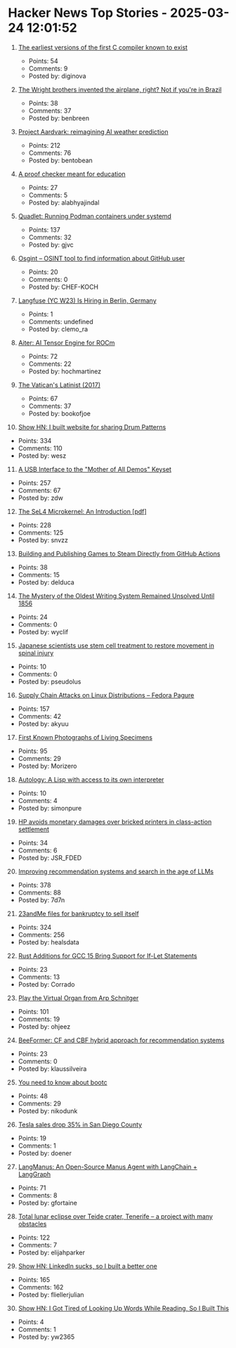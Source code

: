# Hacker News Top Stories - 2025-03-24 12:01:52

1. [The earliest versions of the first C compiler known to exist](https://github.com/mortdeus/legacy-cc)
   - Points: 54
   - Comments: 9
   - Posted by: diginova

2. [The Wright brothers invented the airplane, right? Not if you're in Brazil](https://www.washingtonpost.com/world/2025/03/21/brazil-airplane-wright-brothers-santos-dumont/)
   - Points: 38
   - Comments: 37
   - Posted by: benbreen

3. [Project Aardvark: reimagining AI weather prediction](https://www.turing.ac.uk/blog/project-aardvark-reimagining-ai-weather-prediction)
   - Points: 212
   - Comments: 76
   - Posted by: bentobean

4. [A proof checker meant for education](https://jsiek.github.io/deduce/index.html)
   - Points: 27
   - Comments: 5
   - Posted by: alabhyajindal

5. [Quadlet: Running Podman containers under systemd](https://mo8it.com/blog/quadlet/)
   - Points: 137
   - Comments: 32
   - Posted by: gjvc

6. [Osgint – OSINT tool to find information about GitHub user](https://github.com/hippiiee/osgint)
   - Points: 20
   - Comments: 0
   - Posted by: CHEF-KOCH

7. [Langfuse (YC W23) Is Hiring in Berlin, Germany](https://langfuse.com/careers)
   - Points: 1
   - Comments: undefined
   - Posted by: clemo_ra

8. [Aiter: AI Tensor Engine for ROCm](https://rocm.blogs.amd.com/software-tools-optimization/aiter:-ai-tensor-engine-for-rocm™/README.html)
   - Points: 72
   - Comments: 22
   - Posted by: hochmartinez

9. [The Vatican's Latinist (2017)](https://newcriterion.com/article/the-vaticans-latinist/)
   - Points: 67
   - Comments: 37
   - Posted by: bookofjoe

10. [Show HN: I built website for sharing Drum Patterns](http://drumpatterns.onether.com)
   - Points: 334
   - Comments: 110
   - Posted by: wesz

11. [A USB Interface to the "Mother of All Demos" Keyset](https://www.righto.com/2025/03/mother-of-all-demos-usb-keyset-interface.html)
   - Points: 257
   - Comments: 67
   - Posted by: zdw

12. [The SeL4 Microkernel: An Introduction [pdf]](https://sel4.systems/About/seL4-whitepaper.pdf)
   - Points: 228
   - Comments: 125
   - Posted by: snvzz

13. [Building and Publishing Games to Steam Directly from GitHub Actions](https://nullonerror.org/2025/03/23/building-and-publishing-games-to-steam-directly-from-gitHub-actions/)
   - Points: 38
   - Comments: 15
   - Posted by: delduca

14. [The Mystery of the Oldest Writing System Remained Unsolved Until 1856](https://www.smithsonianmag.com/history/mystery-worlds-oldest-writing-system-remained-unsolved-until-four-scholars-raced-decipher-it-180985954/)
   - Points: 24
   - Comments: 0
   - Posted by: wyclif

15. [Japanese scientists use stem cell treatment to restore movement in spinal injury](https://medicalxpress.com/news/2025-03-japanese-scientists-stem-cell-treatment.html)
   - Points: 10
   - Comments: 0
   - Posted by: pseudolus

16. [Supply Chain Attacks on Linux Distributions – Fedora Pagure](https://fenrisk.com/pagure)
   - Points: 157
   - Comments: 42
   - Posted by: akyuu

17. [First Known Photographs of Living Specimens](https://www.inaturalist.org/projects/first-known-photographs-of-living-specimens)
   - Points: 95
   - Comments: 29
   - Posted by: Morizero

18. [Autology: A Lisp with access to its own interpreter](https://github.com/Kimbsy/autology)
   - Points: 10
   - Comments: 4
   - Posted by: simonpure

19. [HP avoids monetary damages over bricked printers in class-action settlement](https://arstechnica.com/gadgets/2025/03/hp-avoids-monetary-damages-over-bricked-printers-in-class-action-settlement/)
   - Points: 34
   - Comments: 6
   - Posted by: JSR_FDED

20. [Improving recommendation systems and search in the age of LLMs](https://eugeneyan.com/writing/recsys-llm/)
   - Points: 378
   - Comments: 88
   - Posted by: 7d7n

21. [23andMe files for bankruptcy to sell itself](https://www.reuters.com/business/healthcare-pharmaceuticals/dna-testing-firm-23andme-files-chapter-11-bankruptcy-sell-itself-2025-03-24/)
   - Points: 324
   - Comments: 256
   - Posted by: healsdata

22. [Rust Additions for GCC 15 Bring Support for If-Let Statements](https://www.phoronix.com/news/GCC-15-Rust-if-let)
   - Points: 23
   - Comments: 13
   - Posted by: Corrado

23. [Play the Virtual Organ from Arp Schnitger](https://www.orgelstadt-hamburg.de/play-arp/)
   - Points: 101
   - Comments: 19
   - Posted by: ohjeez

24. [BeeFormer: CF and CBF hybrid approach for recommendation systems](https://github.com/recombee/beeformer)
   - Points: 23
   - Comments: 0
   - Posted by: klaussilveira

25. [You need to know about bootc](https://sean.thrailkill.cloud/posts/you-need-to-know-about-bootc/)
   - Points: 48
   - Comments: 29
   - Posted by: nikodunk

26. [Tesla sales drop 35% in San Diego County](https://fox5sandiego.com/news/business/tesla-sales-drop-35-in-san-diego-county/)
   - Points: 19
   - Comments: 1
   - Posted by: doener

27. [LangManus: An Open-Source Manus Agent with LangChain + LangGraph](https://github.com/langmanus/langmanus)
   - Points: 71
   - Comments: 8
   - Posted by: gfortaine

28. [Total lunar eclipse over Teide crater, Tenerife – a project with many obstacles](https://lrtimelapse.com/news/total-lunar-eclipse-over-teide-crater-tenerife/)
   - Points: 122
   - Comments: 7
   - Posted by: elijahparker

29. [Show HN: LinkedIn sucks, so I built a better one](https://heyopenspot.com/)
   - Points: 165
   - Comments: 162
   - Posted by: fliellerjulian

30. [Show HN: I Got Tired of Looking Up Words While Reading, So I Built This](https://chromewebstore.google.com/detail/wordship/mdegpebfloegabmllebkomaflfoaojpm)
   - Points: 4
   - Comments: 1
   - Posted by: yw2365

